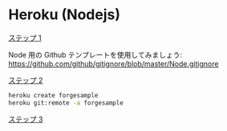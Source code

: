 # Heroku (Nodejs)

[ステップ 1](/deployment/heroku/heroku_step1.md ':include :type=markdown')

Node 用の Github テンプレートを使用してみましょう: https://github.com/github/gitignore/blob/master/Node.gitignore

[ステップ 2](/deployment/heroku/heroku_step2.md ':include :type=markdown')

```bash
heroku create forgesample
heroku git:remote -a forgesample
```

[ステップ 3](/deployment/heroku/heroku_step3.md ':include :type=markdown')